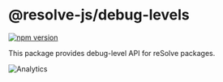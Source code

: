 # **@resolve-js/debug-levels**

[![npm version](https://badge.fury.io/js/@resolve-js/debug-levels.svg)](https://badge.fury.io/js/@resolve-js/debug-levels)

This package provides debug-level API for reSolve packages.

![Analytics](https://ga-beacon.appspot.com/UA-118635726-1/packages/@resolve-js/debug-levels-readme?pixel)
